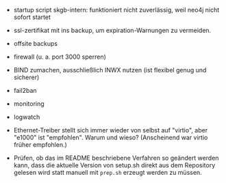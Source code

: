 - startup script skgb-intern: funktioniert nicht zuverlässig, weil neo4j nicht sofort startet

- ssl-zertifikat mit ins backup, um expiration-Warnungen zu vermeiden.

- offsite backups

- firewall (u. a. port 3000 sperren)

- BIND zumachen, ausschließlich INWX nutzen (ist flexibel genug und sicherer)

- fail2ban

- monitoring

- logwatch

- Ethernet-Treiber stellt sich immer wieder von selbst auf "virtio", aber "e1000" ist "empfohlen". Warum und wieso? (Anscheinend war virtio früher empfohlen.)

- Prüfen, ob das im README beschriebene Verfahren so geändert werden kann, dass die aktuelle Version von setup.sh direkt aus dem Repository gelesen wird statt manuell mit `prep.sh` erzeugt werden zu müssen.
